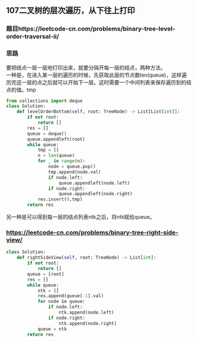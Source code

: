 ## 107二叉树的层次遍历，从下往上打印
### 题目https://leetcode-cn.com/problems/binary-tree-level-order-traversal-ii/
### 思路  
要把结点一层一层地打印出来，就要分隔开每一层的结点，两种方法。  
一种是，在进入某一层的遍历的时候，先获取此层的节点数len(queue)，这样遍历完这一层的点之后就可以开始下一层。这时需要一个中间列表来保存遍历到的结点的值。tmp  
```python
from collections import deque
class Solution:
    def levelOrderBottom(self, root: TreeNode) -> List[List[int]]:
        if not root:
            return []
        res = []
        queue = deque()
        queue.appendleft(root)
        while queue:
            tmp = []
            n = len(queue)
            for _ in range(n):
                node = queue.pop()
                tmp.append(node.val)
                if node.left:
                    queue.appendleft(node.left)
                if node.right:
                    queue.appendleft(node.right)
            res.insert(0,tmp)
        return res
```
另一种是可以得到每一层的结点列表ntk之后，将ntk赋给queue。  
### https://leetcode-cn.com/problems/binary-tree-right-side-view/
```python
class Solution:
    def rightSideView(self, root: TreeNode) -> List[int]:
        if not root:
            return []
        queue = [root]
        res = []
        while queue:
            ntk = []
            res.append(queue[-1].val)
            for node in queue:
                if node.left:
                    ntk.append(node.left)
                if node.right:
                    ntk.append(node.right)
            queue = ntk
        return res
```
